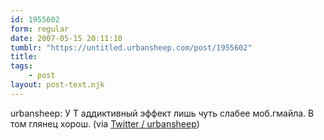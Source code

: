 ```yaml
---
id: 1955602
form: regular
date: 2007-05-15 20:11:10
tumblr: "https://untitled.urbansheep.com/post/1955602"
title:
tags:
    - post
layout: post-text.njk
---
```


<p>urbansheep: У Т аддиктивный эффект лишь чуть слабее моб.гмайла. В том глянец хорош. (via <a href="http://twitter.com/urbansheep/statuses/65053392">Twitter / urbansheep</a>)</p>

